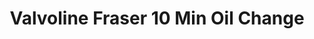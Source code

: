 ---
title: "Valvoline Fraser 10 Min Oil Change"
url: /fraser/valvoline-fraser-10-min-oil-change/
shop: car repair
---